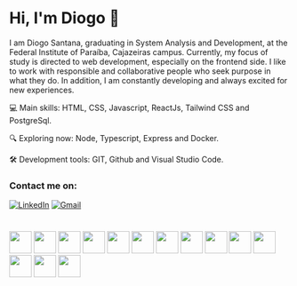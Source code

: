 <div>

  # Hi, I'm Diogo 🤘

  I am Diogo Santana, graduating in System Analysis and Development, at the Federal Institute of Paraíba, Cajazeiras campus. Currently, my focus of study is directed to web development, especially on the frontend side. I like to work with responsible and collaborative people who seek purpose in what they do. In addition, I am constantly developing and always excited for new experiences.

  💻 Main skills: HTML, CSS, Javascript, ReactJs, Tailwind CSS and PostgreSql.   
  
  🔍 Exploring now: Node, Typescript, Express and Docker.   
  
  🛠️ Development tools: GIT, Github and Visual Studio Code.   

  ### Contact me on:
  
[![LinkedIn](https://img.shields.io/badge/LinkedIn-0077B5?style=for-the-badge&logo=linkedin&logoColor=white)](https://www.linkedin.com/in/diogo-santana-freitas-78852321b/)
[![Gmail](https://img.shields.io/badge/Gmail-D14836?style=for-the-badge&logo=gmail&logoColor=white)](mailto:diogosantanafreitasuna@gmail.com)
  
  #      
  
  <div>
    <img width=40 height=40 src="https://cdn.jsdelivr.net/gh/devicons/devicon/icons/javascript/javascript-original.svg" />
    <img width=40 height=40 src="https://cdn.jsdelivr.net/gh/devicons/devicon/icons/html5/html5-original.svg" />
    <img width=40 height=40 src="https://cdn.jsdelivr.net/gh/devicons/devicon/icons/css3/css3-original.svg" />
    <img  width=40 height=40 src="https://cdn.jsdelivr.net/gh/devicons/devicon/icons/tailwindcss/tailwindcss-plain.svg" />  
    <img width=40 height=40 src="https://cdn.jsdelivr.net/gh/devicons/devicon/icons/sass/sass-original.svg" />
     <img width=40 height=40 src="https://cdn.jsdelivr.net/gh/devicons/devicon/icons/react/react-original.svg" />
    <img width=40 height=40 src="https://cdn.jsdelivr.net/gh/devicons/devicon/icons/postgresql/postgresql-original.svg" />  
    <img  width=40 height=40 src="https://cdn.jsdelivr.net/gh/devicons/devicon/icons/nodejs/nodejs-original.svg" />
    <img width=40 height=40 src="https://cdn.jsdelivr.net/gh/devicons/devicon/icons/typescript/typescript-original.svg" />
    <img   width=40 height=40 src="https://cdn.jsdelivr.net/gh/devicons/devicon/icons/docker/docker-original.svg" />
    <img width=40 height=40 src="https://cdn.jsdelivr.net/gh/devicons/devicon/icons/git/git-original.svg" />
    <img width=40 height=40 src="https://cdn.jsdelivr.net/gh/devicons/devicon/icons/github/github-original.svg" />
    <img width=40 height=40 src="https://cdn.jsdelivr.net/gh/devicons/devicon/icons/vscode/vscode-original.svg" />    
    <img width=40 height=40 src="https://cdn.jsdelivr.net/gh/devicons/devicon/icons/figma/figma-original.svg" />
  </div>
</div>

